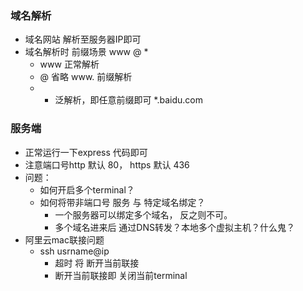 ### 域名解析 ###
+ 域名网站 解析至服务器IP即可
+ 域名解析时 前缀场景 www @ *
    + www 正常解析
    + @ 省略 www. 前缀解析
    + * 泛解析，即任意前缀即可 *.baidu.com
    
### 服务端 ###
+ 正常运行一下express 代码即可
+ 注意端口号http 默认 80， https 默认 436
+ 问题：
    + 如何开启多个terminal？
    + 如何将带非端口号 服务 与 特定域名绑定？
        + 一个服务器可以绑定多个域名， 反之则不可。
        + 多个域名进来后 通过DNS转发？本地多个虚拟主机？什么鬼？
+ 阿里云mac联接问题
    + ssh usrname@ip
        + 超时 将 断开当前联接
        + 断开当前联接即 关闭当前terminal
    